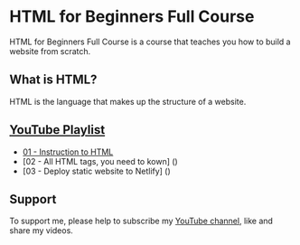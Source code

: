 HTML for Beginners Full Course
==============================

HTML for Beginners Full Course is a course that teaches you how to build a website from scratch.

## What is HTML?

HTML is the language that makes up the structure of a website.

## [YouTube Playlist](https://www.youtube.com/playlist?list=PLPLbwbrQ5dptAcdY8HwyM1ucw9W9fID8N)

- [01 - Instruction to HTML](https://www.youtube.com/watch?v=QZ-_x-_Z-_8)
- [02 - All HTML tags, you need to kown] ()
- [03 - Deploy static website to Netlify] ()

## Support

To support me, please help to subscribe my [YouTube channel](https://www.youtube.com/channel/UCuTbtcgLAXc9Sw4NATf51EA), like and share my videos.